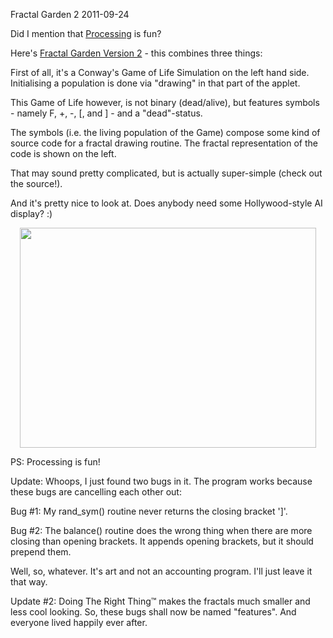 Fractal Garden 2
2011-09-24

Did I mention that <a href="http://processing.org">Processing</a> is fun?

Here's <a href="http://r-wos.org/processing/fractal_garden_2/index.html">Fractal Garden Version 2</a> - this combines three things:

First of all, it's a Conway's Game of Life Simulation on the left hand side. Initialising a population is done via "drawing" in that part of the applet.

This Game of Life however, is not binary (dead/alive), but features symbols - namely F, +, -, [, and ] - and a "dead"-status.

The symbols (i.e. the living population of the Game) compose some kind of source code for a fractal drawing routine. The fractal representation of the code is shown on the left.

That may sound pretty complicated, but is actually super-simple (check out the source!).

And it's pretty nice to look at. Does anybody need some Hollywood-style AI display? :)
<p style="text-align: center;"><a href="http://blog.r-wos.org/wp-content/uploads/2011/09/fractal_garden2.png"><img class="aligncenter size-full wp-image-620" title="Fractal Garden Version 2 screenshot" src="http://blog.r-wos.org/wp-content/uploads/2011/09/fractal_garden2.png" alt="" width="474" height="352" /></a></p>
PS: Processing is fun!

Update: Whoops, I just found two bugs in it. The program works because these bugs are cancelling each other out:

Bug #1: My rand_sym() routine never returns the closing bracket ']'.

Bug #2: The balance() routine does the wrong thing when there are more closing than opening brackets. It appends opening brackets, but it should prepend them.

Well, so, whatever. It's art and not an accounting program. I'll just leave it that way.

Update #2: Doing The Right Thing™ makes the fractals much smaller and less cool looking. So, these bugs shall now be named "features". And everyone lived happily ever after.